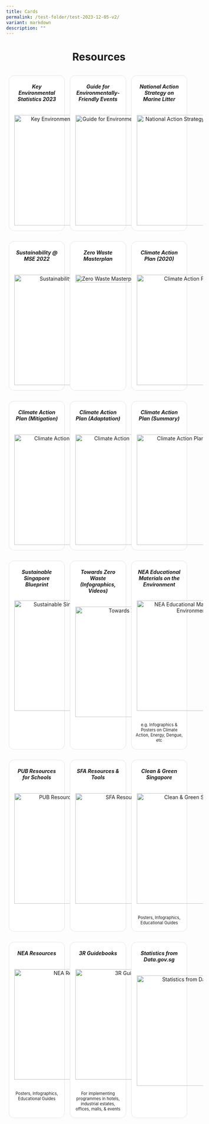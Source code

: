 ```yaml
---
title: Cards
permalink: /test-folder/test-2023-12-05-v2/
variant: markdown
description: ""
---
```

<style>.card a,.card p,.card-content h5{color:inherit;text-decoration:none}#resources-container>div>div>a>img{display:block;border:0;max-width:180px;max-height:auto;padding:1em;border-radius:15px 15px 0 0}.card{flex:1 0 500px;box-sizing:border-box;margin:1em .5em;background:#fff;border:.13em solid rgba(0,0,0,.1);border-radius:15px}.card p,.card-content h5{padding:1em;margin-top:.5em;margin-bottom:.5em}.card:hover{transition:ease-out;box-shadow:0 4px 8px rgba(38,38,38,.2);top:\\-4px;border:2px solid #ccc;background-color:#fff}.card a:hover{color:#000;text-decoration:none}.cards{display:flex;flex-wrap:wrap;margin:0 auto;text-align:center} @media screen and (min-width:40em){.card{max-width:calc(50% - 1em)}}@media screen and (min-width:60em){.card{max-width:calc(33% - 1em)}}@media screen and (min-width:52em){.img{max-width:52em}}@media screen and (max-width :480px){.card{max-width:100%}}</style>
 
 <div id="resources-container"><h1 style="text-align:center"><b>Resources</b></h1><div class="cards"><div class="card"><a target="_blank" href="/files/resources/key-environmental-statistics-2023.pdf"><div class="card-content"><h5>Key Environmental Statistics 2023</h5></div><img style="width:300px" src="/images/key-environmental-statistics-2023-cover.jpg" alt="Key Environmental Statistics 2023"></a></div><div class="card"><a target="_blank" href="/resources/environmentally-friendly-events-guidelines.pdf"><div class="card-content"><h5>Guide for Environmentally-Friendly Events</h5></div><img style="width:300px" src="/images/events-resources.png" alt="Guide for Environmentally-Friendly Events"></a></div><div class="card"><a target="_blank" href="/nasml"><div class="card-content"><h5>National Action Strategy on Marine Litter</h5></div><img style="width:300px" src="/images/nasml/nasmlcover.png" alt="National Action Strategy on Marine Litter"></a></div><div class="card"><a target="_blank" href="/files/resources/Sustainability-MSE-Publication.pdf"><div class="card-content"><h5>Sustainability @ MSE 2022</h5></div><img style="width:300px" src="/images/Sustainability-MSE-Publication-Cover-2.jpg" alt="Sustainability @ MSE 2022"></a></div><div class="card"><a target="_blank" href="/resources/zero-waste-masterplan.pdf"><div class="card-content"><h5>Zero Waste Masterplan</h5></div><img style="width:max-content" src="/images/zero-waste-masterplan.png" alt="Zero Waste Masterplan"></a></div><div class="card"><a target="_blank" href="/resources/climate-action-plan.pdf"><div class="card-content"><h5>Climate Action Plan (2020)</h5></div><img style="width:300px" src="/images/cap2020.png" alt="Climate Action Plan 2020"></a></div><div class="card"><a target="_blank" href="/resources/capmitigation.pdf"><div class="card-content"><h5>Climate Action Plan (Mitigation)</h5></div><img style="width:300px" src="/images/climate-action-plan.jpg" alt="Climate Action Plan (Mitigation)"></a></div><div class="card"><a target="_blank" href="https://www.nccs.gov.sg/docs/default-source/publications/a-climate-resilient-singapore-for-a-sustainable-future.pdf"><div class="card-content"><h5>Climate Action Plan (Adaptation)</h5></div><img style="width:300px" src="/images/climate-action-plan2.png" alt="Climate Action Plan (Adaptation)"></a></div><div class="card"><a target="_blank" href="/resources/capsummary.pdf"><div class="card-content"><h5>Climate Action Plan (Summary)</h5></div><img style="width:300px" src="/images/capsummary.png" alt="Climate Action Plan (Summary)"></a></div><div class="card"><a target="_blank" href="/resources/ssb.pdf"><div class="card-content"><h5>Sustainable Singapore Blueprint</h5></div><img style="width:300px" src="/images/ssb-logo.jpeg" alt="Sustainable Singapore Blueprint"></a></div><div class="card"><a target="_blank" href="https://www.towardszerowaste.gov.sg/resources/"><div class="card-content"><h5>Towards Zero Waste (Infographics, Videos)</h5></div><img style="width:300px" src="/images/towards-zero-waste.png" alt="Towards Zero Waste"></a></div><div class="card"><a target="_blank" href="https://www.nea.gov.sg/corporate-functions/resources/educational-materials/posters"><div class="card-content"><h5>NEA Educational Materials on the Environment</h5></div><img style="width:300px" src="/images/nea-resources-poster.png" alt="NEA Educational Materials on the Environment"><p style="text-align:center;font-size:.8em">e.g. Infographics &amp; Posters on Climate Action, Energy, Dengue, etc</p></a></div><div class="card"><a target="_blank" href="https://www.pub.gov.sg/getinvolved/schools/resources/"><div class="card-content"><h5>PUB Resources for Schools</h5></div><img style="width:300px" src="/images/pub-resources.png" alt="PUB Resources for Schools"></a></div><div class="card"><a target="_blank" href="https://www.sfa.gov.sg/tools-and-resources"><div class="card-content"><h5>SFA Resources &amp; Tools</h5></div><img style="width:300px" src="/images/sfa-resources.png" alt="SFA Resources &amp; Tools"></a></div><div class="card"><a target="_blank" href="https://www.cgs.gov.sg/resources"><div class="card-content"><h5>Clean &amp; Green Singapore</h5></div><img style="width:300px" src="/images/cgs-resources.jpeg" alt="Clean &amp; Green Singapore"><p style="text-align:center;font-size:.8em">Posters, Infographics, Educational Guides</p></a></div><div class="card"><a target="_blank" href="https://www.nea.gov.sg/corporate-functions/resources"><div class="card-content"><h5>NEA Resources</h5></div><img style="width:300px" src="/images/nea-resources.png" alt="NEA Resources"><p style="text-align:center;font-size:.8em">Posters, Infographics, Educational Guides</p></a></div><div class="card"><a target="_blank" href="https://www.nea.gov.sg/our-services/waste-management/3r-programmes-and-resources/waste-minimisation-and-recycling"><div class="card-content"><h5>3R Guidebooks</h5></div><img style="width:300px" src="/images/3r-resources.png" alt="3R Guidebooks"><p style="text-align:center;font-size:.8em">For implementing programmes in hotels, industrial estates, offices, malls, &amp; events</p></a></div><div class="card"><a target="_blank" href="https://data.gov.sg/"><div class="card-content"><h5>Statistics from Data.gov.sg</h5></div><img style="width:300px" src="/images/data-resources.png" alt="Statistics from Data.gov.sg"></a></div></div></div>